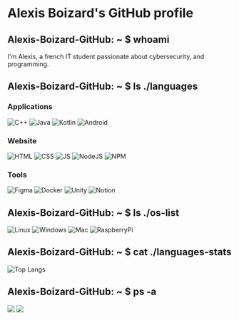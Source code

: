 # Alexis Boizard's GitHub profile #

## Alexis-Boizard-GitHub: ~ $ whoami

I'm Alexis, a french  IT student passionate about cybersecurity, and programming.

## Alexis-Boizard-GitHub: ~ $ ls ./languages

### Applications
![C++](https://img.shields.io/badge/C++-e31e3e?style=for-the-badge&logo=c%2B%2B&&logoColor=white)
![Java](https://img.shields.io/badge/java-e31e3e.svg?style=for-the-badge&logo=java&logoColor=white)
![Kotlin](https://img.shields.io/badge/kotlin-e31e3e?style=for-the-badge&logo=kotlin&logoColor=white)
![Android](https://img.shields.io/badge/Android-e31e3e?style=for-the-badge&logo=android&logoColor=white)

### Website
![HTML](https://img.shields.io/badge/html-e31e3e?style=for-the-badge&logo=html5&&logoColor=white)
![CSS](https://img.shields.io/badge/java-e31e3e.svg?style=for-the-badge&logo=css3&logoColor=white)
![JS](https://img.shields.io/badge/JS-e31e3e?style=for-the-badge&logo=javascript&logoColor=white)
![NodeJS](https://img.shields.io/badge/nodejs-e31e3e?style=for-the-badge&logo=node.js&logoColor=white)
![NPM](https://img.shields.io/badge/npm-e31e3e?style=for-the-badge&logo=npm&logoColor=white)

### Tools
![Figma](https://img.shields.io/badge/figma-e31e3e?style=for-the-badge&logo=figma&logoColor=white)
![Docker](https://img.shields.io/badge/docker-e31e3e.svg?style=for-the-badge&logo=docker&logoColor=white)
![Unity](https://img.shields.io/badge/unity-e31e3e?style=for-the-badge&logo=unity&logoColor=white)
![Notion](https://img.shields.io/badge/notion-e31e3e?style=for-the-badge&logo=notion&logoColor=white)

## Alexis-Boizard-GitHub: ~ $ ls ./os-list
![Linux](https://img.shields.io/badge/linux-e31e3e.svg?style=for-the-badge&logo=linux&logoColor=white)
![Windows](https://img.shields.io/badge/windows-e31e3e?style=for-the-badge&logo=windows&logoColor=white)
![Mac](https://img.shields.io/badge/mac-e31e3e?style=for-the-badge&logo=macos&logoColor=white)
![RaspberryPi](https://img.shields.io/badge/RaspberryPi-e31e3e?style=for-the-badge&logo=raspberrypi&logoColor=white)


## Alexis-Boizard-GitHub: ~ $ cat ./languages-stats
![Top Langs](https://github-readme-stats.vercel.app/api/top-langs/?username=alexisboizard)

## Alexis-Boizard-GitHub: ~ $ ps -a

![](https://img.shields.io/badge/boursewatcher-e31e3e)
![](https://img.shields.io/badge/beer-rate-e31e3e)








